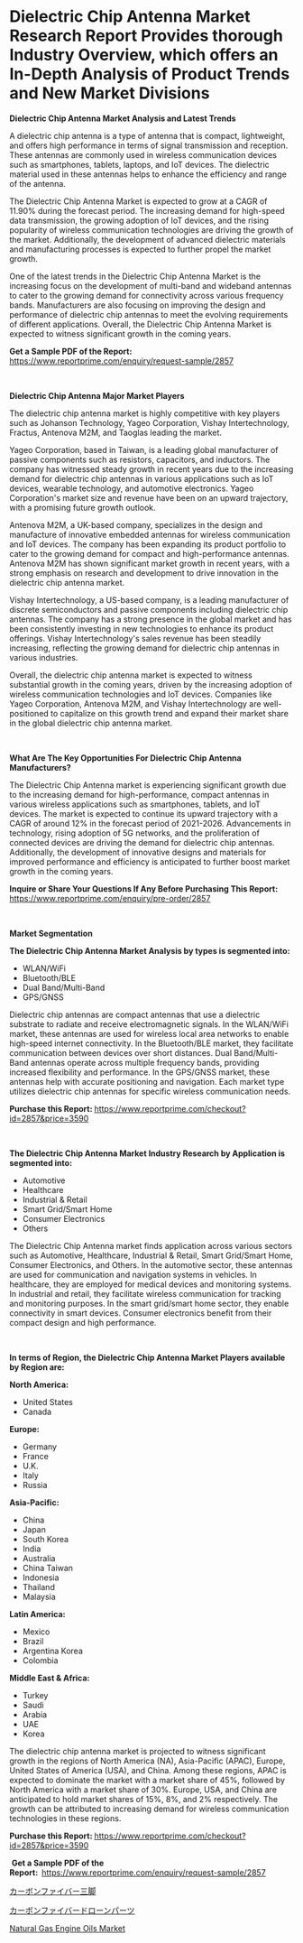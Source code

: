 <p><h1>Dielectric Chip Antenna Market Research Report Provides thorough Industry Overview, which offers an In-Depth Analysis of Product Trends and New Market Divisions</h1></p><p><strong>Dielectric Chip Antenna Market Analysis and Latest Trends</strong></p>
<p><p>A dielectric chip antenna is a type of antenna that is compact, lightweight, and offers high performance in terms of signal transmission and reception. These antennas are commonly used in wireless communication devices such as smartphones, tablets, laptops, and IoT devices. The dielectric material used in these antennas helps to enhance the efficiency and range of the antenna.</p><p>The Dielectric Chip Antenna Market is expected to grow at a CAGR of 11.90% during the forecast period. The increasing demand for high-speed data transmission, the growing adoption of IoT devices, and the rising popularity of wireless communication technologies are driving the growth of the market. Additionally, the development of advanced dielectric materials and manufacturing processes is expected to further propel the market growth.</p><p>One of the latest trends in the Dielectric Chip Antenna Market is the increasing focus on the development of multi-band and wideband antennas to cater to the growing demand for connectivity across various frequency bands. Manufacturers are also focusing on improving the design and performance of dielectric chip antennas to meet the evolving requirements of different applications. Overall, the Dielectric Chip Antenna Market is expected to witness significant growth in the coming years.</p></p>
<p><strong>Get a Sample PDF of the Report:&nbsp;</strong> <a href="https://www.reportprime.com/enquiry/request-sample/2857">https://www.reportprime.com/enquiry/request-sample/2857</a></p>
<p>&nbsp;</p>
<p><strong>Dielectric Chip Antenna Major Market Players</strong></p>
<p><p>The dielectric chip antenna market is highly competitive with key players such as Johanson Technology, Yageo Corporation, Vishay Intertechnology, Fractus, Antenova M2M, and Taoglas leading the market. </p><p>Yageo Corporation, based in Taiwan, is a leading global manufacturer of passive components such as resistors, capacitors, and inductors. The company has witnessed steady growth in recent years due to the increasing demand for dielectric chip antennas in various applications such as IoT devices, wearable technology, and automotive electronics. Yageo Corporation's market size and revenue have been on an upward trajectory, with a promising future growth outlook.</p><p>Antenova M2M, a UK-based company, specializes in the design and manufacture of innovative embedded antennas for wireless communication and IoT devices. The company has been expanding its product portfolio to cater to the growing demand for compact and high-performance antennas. Antenova M2M has shown significant market growth in recent years, with a strong emphasis on research and development to drive innovation in the dielectric chip antenna market.</p><p>Vishay Intertechnology, a US-based company, is a leading manufacturer of discrete semiconductors and passive components including dielectric chip antennas. The company has a strong presence in the global market and has been consistently investing in new technologies to enhance its product offerings. Vishay Intertechnology's sales revenue has been steadily increasing, reflecting the growing demand for dielectric chip antennas in various industries.</p><p>Overall, the dielectric chip antenna market is expected to witness substantial growth in the coming years, driven by the increasing adoption of wireless communication technologies and IoT devices. Companies like Yageo Corporation, Antenova M2M, and Vishay Intertechnology are well-positioned to capitalize on this growth trend and expand their market share in the global dielectric chip antenna market.</p></p>
<p>&nbsp;</p>
<p><strong>What Are The Key Opportunities For Dielectric Chip Antenna Manufacturers?</strong></p>
<p><p>The Dielectric Chip Antenna market is experiencing significant growth due to the increasing demand for high-performance, compact antennas in various wireless applications such as smartphones, tablets, and IoT devices. The market is expected to continue its upward trajectory with a CAGR of around 12% in the forecast period of 2021-2026. Advancements in technology, rising adoption of 5G networks, and the proliferation of connected devices are driving the demand for dielectric chip antennas. Additionally, the development of innovative designs and materials for improved performance and efficiency is anticipated to further boost market growth in the coming years.</p></p>
<p><strong>Inquire or Share Your Questions If Any Before Purchasing This Report:</strong> <a href="https://www.reportprime.com/enquiry/pre-order/2857">https://www.reportprime.com/enquiry/pre-order/2857</a></p>
<p>&nbsp;</p>
<p><strong>Market Segmentation</strong></p>
<p><strong>The Dielectric Chip Antenna Market Analysis by types is segmented into:</strong></p>
<p><ul><li>WLAN/WiFi</li><li>Bluetooth/BLE</li><li>Dual Band/Multi-Band</li><li>GPS/GNSS</li></ul></p>
<p><p>Dielectric chip antennas are compact antennas that use a dielectric substrate to radiate and receive electromagnetic signals. In the WLAN/WiFi market, these antennas are used for wireless local area networks to enable high-speed internet connectivity. In the Bluetooth/BLE market, they facilitate communication between devices over short distances. Dual Band/Multi-Band antennas operate across multiple frequency bands, providing increased flexibility and performance. In the GPS/GNSS market, these antennas help with accurate positioning and navigation. Each market type utilizes dielectric chip antennas for specific wireless communication needs.</p></p>
<p><strong>Purchase this Report:&nbsp;</strong><a href="https://www.reportprime.com/checkout?id=2857&price=3590">https://www.reportprime.com/checkout?id=2857&price=3590</a></p>
<p>&nbsp;</p>
<p><strong>The Dielectric Chip Antenna Market Industry Research by Application is segmented into:</strong></p>
<p><ul><li>Automotive</li><li>Healthcare</li><li>Industrial & Retail</li><li>Smart Grid/Smart Home</li><li>Consumer Electronics</li><li>Others</li></ul></p>
<p><p>The Dielectric Chip Antenna market finds application across various sectors such as Automotive, Healthcare, Industrial & Retail, Smart Grid/Smart Home, Consumer Electronics, and Others. In the automotive sector, these antennas are used for communication and navigation systems in vehicles. In healthcare, they are employed for medical devices and monitoring systems. In industrial and retail, they facilitate wireless communication for tracking and monitoring purposes. In the smart grid/smart home sector, they enable connectivity in smart devices. Consumer electronics benefit from their compact design and high performance.</p></p>
<p>&nbsp;</p>
<p><strong>In terms of Region, the Dielectric Chip Antenna Market Players available by Region are:</strong></p>
<p>
    <p> <strong> North America: </strong>
        <ul>
            <li>United States</li>
            <li>Canada</li>
        </ul>
        </p> 
    <p> <strong> Europe: </strong>
        <ul>
            <li>Germany</li>
            <li>France</li>
            <li>U.K.</li>
            <li>Italy</li>
            <li>Russia</li>
        </ul>
        </p> 
    <p> <strong> Asia-Pacific: </strong>
        <ul>
            <li>China</li>
            <li>Japan</li>
            <li>South Korea</li>
            <li>India</li>
            <li>Australia</li>
            <li>China Taiwan</li>
            <li>Indonesia</li>
            <li>Thailand</li>
            <li>Malaysia</li>
        </ul>
        </p> 
    <p> <strong> Latin America: </strong>
        <ul>
            <li>Mexico</li>
            <li>Brazil</li>
            <li>Argentina Korea</li>
            <li>Colombia</li>
        </ul>
        </p> 
    <p> <strong> Middle East & Africa: </strong>
        <ul>
            <li>Turkey</li>
            <li>Saudi</li>
            <li>Arabia</li>
            <li>UAE</li>
            <li>Korea</li>
        </ul>
    </p>
    </p>
<p><p>The dielectric chip antenna market is projected to witness significant growth in the regions of North America (NA), Asia-Pacific (APAC), Europe, United States of America (USA), and China. Among these regions, APAC is expected to dominate the market with a market share of 45%, followed by North America with a market share of 30%. Europe, USA, and China are anticipated to hold market shares of 15%, 8%, and 2% respectively. The growth can be attributed to increasing demand for wireless communication technologies in these regions.</p></p>
<p><strong>Purchase this Report: </strong><a href="https://www.reportprime.com/checkout?id=2857&price=3590">https://www.reportprime.com/checkout?id=2857&price=3590</a></p>
<p>&nbsp;<strong>Get a Sample PDF of the Report:&nbsp;&nbsp;</strong><a href="https://www.reportprime.com/enquiry/request-sample/2857">https://www.reportprime.com/enquiry/request-sample/2857</a></p>
<p><strong></strong></p>
<p><p><a href="https://github.com/KaydenJohns1964/Market-Research-Report-List-1/blob/main/195406112609.md">カーボンファイバー三脚</a></p><p><a href="https://github.com/marbadji/Market-Research-Report-List-1/blob/main/810330812608.md">カーボンファイバードローンパーツ</a></p><p><a href="https://circular-yam-9b9.notion.site/Insights-into-Natural-Gas-Engine-Oils-Market-Size-Analysing-Market-Share-Trends-and-Growth-from-2-053a21db55c447e6a0acb86eaf313e32">Natural Gas Engine Oils Market</a></p></p>